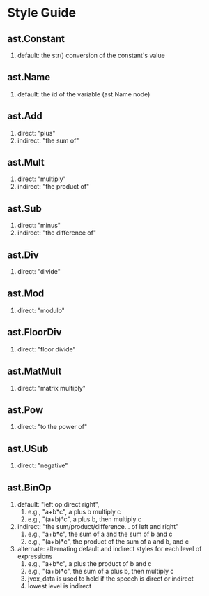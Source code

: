 # Style Guide

## ast.Constant
1. default: the str() conversion of the constant's value
## ast.Name
1. default: the id of the variable (ast.Name node)
## ast.Add
1. direct: "plus"
2. indirect: "the sum of"
## ast.Mult
1. direct: "multiply"
2. indirect: "the product of"
## ast.Sub
1. direct: "minus"
2. indirect: "the difference of"
## ast.Div
1. direct: "divide"
## ast.Mod
1. direct: "modulo"
## ast.FloorDiv
1. direct: "floor divide"
## ast.MatMult
1. direct: "matrix multiply"
## ast.Pow
1. direct: "to the power of"
## ast.USub
1. direct: "negative"
## ast.BinOp
1. default: "left op.direct right", 
   1. e.g., "a+b*c", a plus b multiply c
   2. e.g., "(a+b)*c", a plus b, then multiply c
2. indirect: "the sum/product/difference... of left and right"
   1. e.g., "a+b*c", the sum of a and the sum of b and c
   2. e.g., "(a+b)*c", the product of the sum of a and b, and c
2. alternate: alternating default and indirect styles for each level of expressions
   1. e.g., "a+b*c", a plus the product of b and c
   2. e.g., "(a+b)*c", the sum of a plus b, then multiply c
   3. jvox_data is used to hold if the speech is direct or indirect
   4. lowest level is indirect
